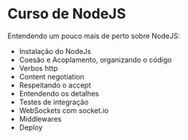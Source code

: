# Curso de NodeJS
Entendendo um pouco mais de perto sobre NodeJS: 
- Instalação do NodeJs
- Coesão e Acoplamento, organizando o código
- Verbos http
- Content negotiation
- Respeitando o accept
- Entendendo os detalhes
- Testes de integração
- WebSockets com socket.io
- Middlewares
- Deploy
